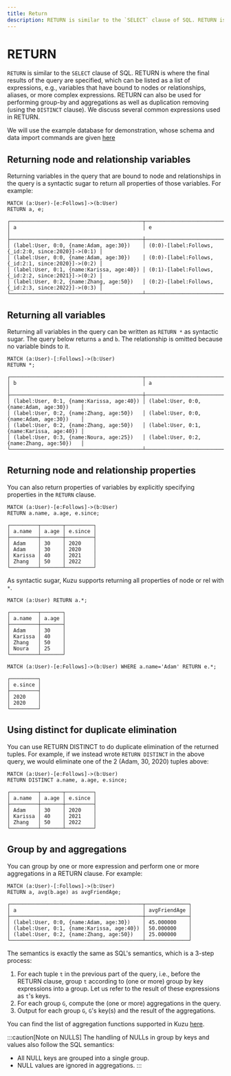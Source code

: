 ```yaml
---
title: Return
description: RETURN is similar to the `SELECT` clause of SQL. RETURN is where the final results of the query are specified.
---
```


# RETURN
`RETURN` is similar to the `SELECT` clause of SQL. RETURN is where the final results of the
query are specified, which can be listed as a list of expressions, e.g., variables that have
bound to nodes or relationships, aliases, or more complex expressions. RETURN can also be used 
for performing group-by and aggregations as well as duplication removing (using the `DISTINCT` clause). 
We discuss several common expressions used in RETURN.

We will use the example database for demonstration, whose schema and data import commands are given [here](/cypher/query-clauses/example-database)

## Returning node and relationship variables
Returning variables in the query that are bound to node and relationships in the query 
is a syntactic sugar to return all properties of those variables. For example:
```cypher
MATCH (a:User)-[e:Follows]->(b:User)
RETURN a, e;
```

```table
┌───────────────────────────────────────────┬─────────────────────────────────────────────────────┐
│ a                                         │ e                                                   │
├───────────────────────────────────────────┼─────────────────────────────────────────────────────┤
│ (label:User, 0:0, {name:Adam, age:30})    │ (0:0)-[label:Follows, {_id:2:0, since:2020}]->(0:1) │
│ (label:User, 0:0, {name:Adam, age:30})    │ (0:0)-[label:Follows, {_id:2:1, since:2020}]->(0:2) │
│ (label:User, 0:1, {name:Karissa, age:40}) │ (0:1)-[label:Follows, {_id:2:2, since:2021}]->(0:2) │
│ (label:User, 0:2, {name:Zhang, age:50})   │ (0:2)-[label:Follows, {_id:2:3, since:2022}]->(0:3) │
└───────────────────────────────────────────┴─────────────────────────────────────────────────────┘
```

## Returning all variables
Returning all variables in the query can be written as `RETURN *` as syntactic sugar. The query below returns `a` and `b`. The relationship is omitted because no variable binds to it.
```cypher
MATCH (a:User)-[:Follows]->(b:User)
RETURN *;
```

```table
┌───────────────────────────────────────────┬───────────────────────────────────────────┐
│ b                                         │ a                                         │
├───────────────────────────────────────────┼───────────────────────────────────────────┤
│ (label:User, 0:1, {name:Karissa, age:40}) │ (label:User, 0:0, {name:Adam, age:30})    │
│ (label:User, 0:2, {name:Zhang, age:50})   │ (label:User, 0:0, {name:Adam, age:30})    │
│ (label:User, 0:2, {name:Zhang, age:50})   │ (label:User, 0:1, {name:Karissa, age:40}) │
│ (label:User, 0:3, {name:Noura, age:25})   │ (label:User, 0:2, {name:Zhang, age:50})   │
└───────────────────────────────────────────┴───────────────────────────────────────────┘
```

## Returning node and relationship properties
You can also return properties of variables by explicitly specifying properties in the `RETURN` clause.
```cypher
MATCH (a:User)-[e:Follows]->(b:User)
RETURN a.name, a.age, e.since;
```

```table
┌─────────┬───────┬─────────┐
│ a.name  │ a.age │ e.since │
├─────────┼───────┼─────────┤
│ Adam    │ 30    │ 2020    │
│ Adam    │ 30    │ 2020    │
│ Karissa │ 40    │ 2021    │
│ Zhang   │ 50    │ 2022    │
└─────────┴───────┴─────────┘
```

As syntactic sugar, Kuzu supports returning all properties of node or rel with `*`.

```cypher
MATCH (a:User) RETURN a.*;
```

```table
┌─────────┬───────┐
│ a.name  │ a.age │
├─────────┼───────┤
│ Adam    │ 30    │
│ Karissa │ 40    │
│ Zhang   │ 50    │
│ Noura   │ 25    │
└─────────┴───────┘
```

```cypher
MATCH (a:User)-[e:Follows]->(b:User) WHERE a.name='Adam' RETURN e.*;
```

```table
┌─────────┐
│ e.since │
├─────────┤
│ 2020    │
│ 2020    │
└─────────┘
```

## Using distinct for duplicate elimination
You can use RETURN DISTINCT to do duplicate elimination of the returned tuples.
For example, if we instead wrote `RETURN DISTINCT` in the above query, we would
eliminate one of the 2 (Adam, 30, 2020) tuples above:
```cypher
MATCH (a:User)-[e:Follows]->(b:User)
RETURN DISTINCT a.name, a.age, e.since;
```

```table
┌─────────┬───────┬─────────┐
│ a.name  │ a.age │ e.since │
├─────────┼───────┼─────────┤
│ Adam    │ 30    │ 2020    │
│ Karissa │ 40    │ 2021    │
│ Zhang   │ 50    │ 2022    │
└─────────┴───────┴─────────┘
```

## Group by and aggregations
You can group by one or more expression and perform one or more aggregations 
in a RETURN clause. For example:
```cypher
MATCH (a:User)-[:Follows]->(b:User)
RETURN a, avg(b.age) as avgFriendAge;
```

```table
┌───────────────────────────────────────────┬──────────────┐
│ a                                         │ avgFriendAge │
├───────────────────────────────────────────┼──────────────┤
│ (label:User, 0:0, {name:Adam, age:30})    │ 45.000000    │
│ (label:User, 0:1, {name:Karissa, age:40}) │ 50.000000    │
│ (label:User, 0:2, {name:Zhang, age:50})   │ 25.000000    │
└───────────────────────────────────────────┴──────────────┘
```

The semantics is exactly the same as SQL's semantics, which is a 3-step process:
1. For each tuple `t` in the previous part of the query, i.e., before the RETURN clause, 
    group `t` according to (one or more) group by key expressions into a group. Let us refer
    to the result of these expressions as `t`'s keys.
2. For each group `G`, compute the (one or more) aggregations in the query.
3. Output for each group `G`, `G`'s key(s) and the result of the aggregations. 

You can find the list of aggregation functions supported in Kuzu [here](/cypher/expressions/aggregate-functions).

:::caution[Note on NULLS]
The handling of NULLs in group by keys and values also follow the SQL semantics:
- All NULL keys are grouped into a single group.
- NULL values are ignored in aggregations.
:::

